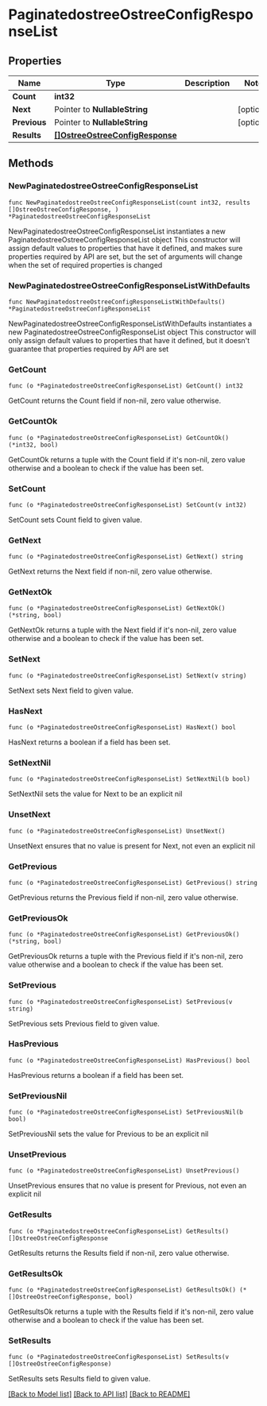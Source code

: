 # PaginatedostreeOstreeConfigResponseList

## Properties

Name | Type | Description | Notes
------------ | ------------- | ------------- | -------------
**Count** | **int32** |  | 
**Next** | Pointer to **NullableString** |  | [optional] 
**Previous** | Pointer to **NullableString** |  | [optional] 
**Results** | [**[]OstreeOstreeConfigResponse**](OstreeOstreeConfigResponse.md) |  | 

## Methods

### NewPaginatedostreeOstreeConfigResponseList

`func NewPaginatedostreeOstreeConfigResponseList(count int32, results []OstreeOstreeConfigResponse, ) *PaginatedostreeOstreeConfigResponseList`

NewPaginatedostreeOstreeConfigResponseList instantiates a new PaginatedostreeOstreeConfigResponseList object
This constructor will assign default values to properties that have it defined,
and makes sure properties required by API are set, but the set of arguments
will change when the set of required properties is changed

### NewPaginatedostreeOstreeConfigResponseListWithDefaults

`func NewPaginatedostreeOstreeConfigResponseListWithDefaults() *PaginatedostreeOstreeConfigResponseList`

NewPaginatedostreeOstreeConfigResponseListWithDefaults instantiates a new PaginatedostreeOstreeConfigResponseList object
This constructor will only assign default values to properties that have it defined,
but it doesn't guarantee that properties required by API are set

### GetCount

`func (o *PaginatedostreeOstreeConfigResponseList) GetCount() int32`

GetCount returns the Count field if non-nil, zero value otherwise.

### GetCountOk

`func (o *PaginatedostreeOstreeConfigResponseList) GetCountOk() (*int32, bool)`

GetCountOk returns a tuple with the Count field if it's non-nil, zero value otherwise
and a boolean to check if the value has been set.

### SetCount

`func (o *PaginatedostreeOstreeConfigResponseList) SetCount(v int32)`

SetCount sets Count field to given value.


### GetNext

`func (o *PaginatedostreeOstreeConfigResponseList) GetNext() string`

GetNext returns the Next field if non-nil, zero value otherwise.

### GetNextOk

`func (o *PaginatedostreeOstreeConfigResponseList) GetNextOk() (*string, bool)`

GetNextOk returns a tuple with the Next field if it's non-nil, zero value otherwise
and a boolean to check if the value has been set.

### SetNext

`func (o *PaginatedostreeOstreeConfigResponseList) SetNext(v string)`

SetNext sets Next field to given value.

### HasNext

`func (o *PaginatedostreeOstreeConfigResponseList) HasNext() bool`

HasNext returns a boolean if a field has been set.

### SetNextNil

`func (o *PaginatedostreeOstreeConfigResponseList) SetNextNil(b bool)`

 SetNextNil sets the value for Next to be an explicit nil

### UnsetNext
`func (o *PaginatedostreeOstreeConfigResponseList) UnsetNext()`

UnsetNext ensures that no value is present for Next, not even an explicit nil
### GetPrevious

`func (o *PaginatedostreeOstreeConfigResponseList) GetPrevious() string`

GetPrevious returns the Previous field if non-nil, zero value otherwise.

### GetPreviousOk

`func (o *PaginatedostreeOstreeConfigResponseList) GetPreviousOk() (*string, bool)`

GetPreviousOk returns a tuple with the Previous field if it's non-nil, zero value otherwise
and a boolean to check if the value has been set.

### SetPrevious

`func (o *PaginatedostreeOstreeConfigResponseList) SetPrevious(v string)`

SetPrevious sets Previous field to given value.

### HasPrevious

`func (o *PaginatedostreeOstreeConfigResponseList) HasPrevious() bool`

HasPrevious returns a boolean if a field has been set.

### SetPreviousNil

`func (o *PaginatedostreeOstreeConfigResponseList) SetPreviousNil(b bool)`

 SetPreviousNil sets the value for Previous to be an explicit nil

### UnsetPrevious
`func (o *PaginatedostreeOstreeConfigResponseList) UnsetPrevious()`

UnsetPrevious ensures that no value is present for Previous, not even an explicit nil
### GetResults

`func (o *PaginatedostreeOstreeConfigResponseList) GetResults() []OstreeOstreeConfigResponse`

GetResults returns the Results field if non-nil, zero value otherwise.

### GetResultsOk

`func (o *PaginatedostreeOstreeConfigResponseList) GetResultsOk() (*[]OstreeOstreeConfigResponse, bool)`

GetResultsOk returns a tuple with the Results field if it's non-nil, zero value otherwise
and a boolean to check if the value has been set.

### SetResults

`func (o *PaginatedostreeOstreeConfigResponseList) SetResults(v []OstreeOstreeConfigResponse)`

SetResults sets Results field to given value.



[[Back to Model list]](../README.md#documentation-for-models) [[Back to API list]](../README.md#documentation-for-api-endpoints) [[Back to README]](../README.md)


